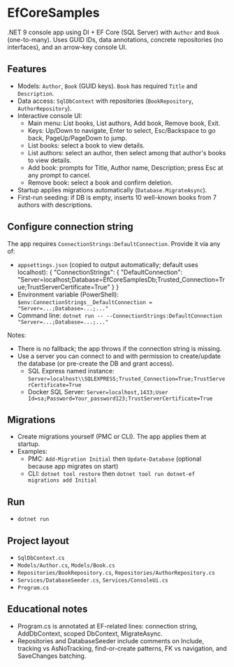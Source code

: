 # EfCoreSamples

.NET 9 console app using DI + EF Core (SQL Server) with `Author` and `Book` (one-to-many). Uses GUID IDs, data annotations, concrete repositories (no interfaces), and an arrow-key console UI.

## Features

- Models: `Author`, `Book` (GUID keys). `Book` has required `Title` and `Description`.
- Data access: `SqlDbContext` with repositories (`BookRepository`, `AuthorRepository`).
- Interactive console UI:
  - Main menu: List books, List authors, Add book, Remove book, Exit.
  - Keys: Up/Down to navigate, Enter to select, Esc/Backspace to go back, PageUp/PageDown to jump.
  - List books: select a book to view details.
  - List authors: select an author, then select among that author's books to view details.
  - Add book: prompts for Title, Author name, Description; press Esc at any prompt to cancel.
  - Remove book: select a book and confirm deletion.
- Startup applies migrations automatically (`Database.MigrateAsync`).
- First-run seeding: if DB is empty, inserts 10 well-known books from 7 authors with descriptions.

## Configure connection string

The app requires `ConnectionStrings:DefaultConnection`. Provide it via any of:

- `appsettings.json` (copied to output automatically; default uses localhost):
  {
    "ConnectionStrings": {
      "DefaultConnection": "Server=localhost;Database=EfCoreSamplesDb;Trusted_Connection=True;TrustServerCertificate=True"
    }
  }
- Environment variable (PowerShell):
  `$env:ConnectionStrings__DefaultConnection = "Server=...;Database=...;..."`
- Command line:
  `dotnet run -- --ConnectionStrings:DefaultConnection "Server=...;Database=...;..."`

Notes:
- There is no fallback; the app throws if the connection string is missing.
- Use a server you can connect to and with permission to create/update the database (or pre-create the DB and grant access).
  - SQL Express named instance: `Server=localhost\\SQLEXPRESS;Trusted_Connection=True;TrustServerCertificate=True`
  - Docker SQL Server: `Server=localhost,1433;User Id=sa;Password=Your_password123;TrustServerCertificate=True`

## Migrations

- Create migrations yourself (PMC or CLI). The app applies them at startup.
- Examples:
  - PMC: `Add-Migration Initial` then `Update-Database` (optional because app migrates on start)
  - CLI: `dotnet tool restore` then `dotnet tool run dotnet-ef migrations add Initial`

## Run

- `dotnet run`

## Project layout

- `SqlDbContext.cs`
- `Models/Author.cs`, `Models/Book.cs`
- `Repositories/BookRepository.cs`, `Repositories/AuthorRepository.cs`
- `Services/DatabaseSeeder.cs`, `Services/ConsoleUi.cs`
- `Program.cs`

## Educational notes

- Program.cs is annotated at EF-related lines: connection string, AddDbContext, scoped DbContext, MigrateAsync.
- Repositories and DatabaseSeeder include comments on Include, tracking vs AsNoTracking, find-or-create patterns, FK vs navigation, and SaveChanges batching.
